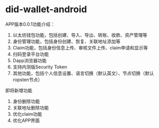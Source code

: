 # did-wallet-android
APP版本0.0.1功能介绍：
1.	以太坊钱包功能，包括创建、导入、导出、转账、收款、资产管理等
2.	身份管理功能，包括身份创建、恢复、关联地址添加等
3.	Claim功能，包括身份信息上传、审核文件上传、claim申请和显示等
4.	扫码登录平台功能
5.	Dapp浏览器功能
6.	支持内测版Security Token
7.	其他功能，包括个人信息设置、语言切换（默认英文）、节点切换（默认ropsten节点）

即将新增功能
1.	身份删除功能
2.	关联地址删除功能
3.	优化claim功能
4.	优化APP界面
